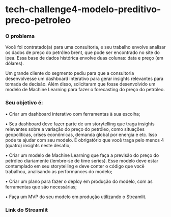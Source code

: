 # tech-challenge4-modelo-preditivo-preco-petroleo

### O problema
Você foi contratado(a) para uma consultoria, e seu trabalho envolve analisar os dados de preço do petróleo brent, que pode ser encontrado no site do ipea. Essa base de dados histórica envolve duas colunas: data e preço (em dólares).

Um grande cliente do segmento pediu para que a consultoria desenvolvesse um dashboard interativo para gerar insights relevantes para tomada de decisão. Além disso, solicitaram que fosse desenvolvido um modelo de Machine Learning para fazer o forecasting do preço do petróleo.

### Seu objetivo é:
• Criar um dashboard interativo com ferramentas à sua escolha;

• Seu dashboard deve fazer parte de um storytelling que traga insights relevantes sobre a variação do preço do petróleo, como situações geopolíticas, crises econômicas, demanda global por energia e etc. Isso pode te ajudar com seu modelo. É obrigatório que você traga pelo menos 4 (quatro) insights neste desafio;

• Criar um modelo de Machine Learning que faça a previsão do preço do petróleo diariamente (lembre-se de time series). Esse modelo deve estar contemplado em seu storytelling e deve conter o código que você trabalhou, analisando as performances do modelo;

• Criar um plano para fazer o deploy em produção do modelo, com as ferramentas que são necessárias;

• Faça um MVP do seu modelo em produção utilizando o Streamlit.

### Link do Streamlit
